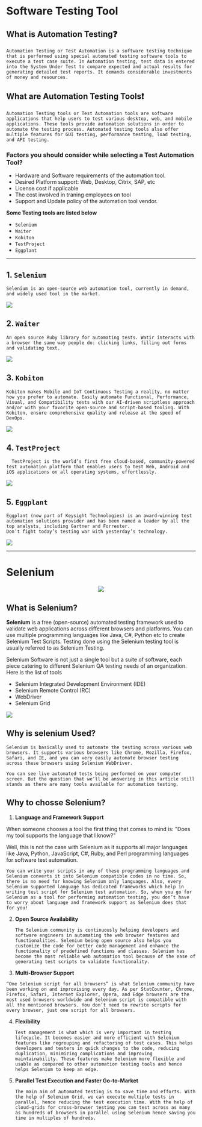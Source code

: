 # Software Testing Tool

## What is Automation  Testing❓
    Automation Testing or Test Automation is a software testing technique that is performed using special automated testing software tools to execute a test case suite. In Automation testing, test data is entered into the System Under Test to compare expected and actual results for generating detailed test reports. It demands considerable investments of money and resources.

## What are Automation Testing Tools❗
    Automation Testing tools or Test Automation tools are software applications that help users to test various desktop, web, and mobile applications. These tools provide automation solutions in order to automate the testing process. Automated testing tools also offer multiple features for GUI testing, performance testing, load testing, and API testing.

### Factors you should consider while selecting a Test Automation Tool?
- Hardware and Software requirements of the automation tool. 
- Desired Platform support: Web, Desktop, Citrix, SAP, etc
- License cost if applicable 
- The cost involved in traning employees on tool
- Support and Update policy of the automation tool vendor.


**Some Testing tools are listed below**
- `Selenium `
- `Waiter`
- `Kobiton`
- `TestProject`
- `Eggplant`

---

## 1. `Selenium` 
    Selenium is an open-source web automation tool, currently in demand, and widely used tool in the market.
![](https://cdn.guru99.com/images/2-2017/050517_0557_Top10Automa1.jpg)

## 2. `Waiter`
    An open source Ruby library for automating tests. Watir interacts with a browser the same way people do: clicking links, filling out forms and validating text.
![](https://cdn.guru99.com/images/2-2017/050517_0557_Top10Automa3.png)
## 3. `Kobiton`
    Kobiton makes Mobile and IoT Continuous Testing a reality, no matter how you prefer to automate. Easily automate Functional, Performance, Visual, and Compatibility tests with our AI-driven scriptless approach and/or with your favorite open-source and script-based tooling. With Kobiton, ensure comprehensive quality and release at the speed of DevOps.
![](https://cdn.guru99.com/images/5-2015/kobiton.png)
## 4. `TestProject` 
      TestProject is the world’s first free cloud-based, community-powered test automation platform that enables users to test Web, Android and iOS applications on all operating systems, effortlessly.
![](https://cdn.guru99.com/images/1/testproject_logo.png)
## 5. `Eggplant`
    Eggplant (now part of Keysight Technologies) is an award-winning test automation solutions provider and has been named a leader by all the top analysts, including Gartner and Forrester.
    Don’t fight today’s testing war with yesterday’s technology.


![](https://cdn.guru99.com/images/2/eggplant-logo.png)

---

# Selenium
<p align="center">
    <img src="https://cdn.guru99.com/images/2-2017/050517_0557_Top10Automa1.jpg"></img>
</p>

## What is Selenium?
**Selenium** is a free (open-source) automated testing framework used to validate web applications across different browsers and platforms. You can use multiple programming languages like Java, C#, Python etc to create Selenium Test Scripts. Testing done using the Selenium testing tool is usually referred to as Selenium Testing.

Selenium Software is not just a single tool but a suite of software, each piece catering to different Selenium QA testing needs of an organization. Here is the list of tools

- Selenium Integrated Development Environment (IDE)
- Selenium Remote Control (RC)
- WebDriver
- Selenium Grid

![](https://cdn.guru99.com/images/SeleniumSuite.png)



## Why is selenium Used?
    Selenium is basically used to automate the testing across various web browsers. It supports various browsers like Chrome, Mozilla, Firefox, Safari, and IE, and you can very easily automate browser testing across these browsers using Selenium WebDriver.

    You can see live automated tests being performed on your computer screen. But the question that we’ll be answering in this article still stands as there are many tools available for automation testing.

## Why to chosse Selenium?
 1. **Language and Framework Support**

When someone chooses a tool the first thing that comes to mind is: "Does my tool supports the language that I know?"

Well, this is not the case with Selenium as it supports all major languages like Java, Python, JavaScript, C#, Ruby, and Perl programming languages for software test automation.

    You can write your scripts in any of these programming languages and Selenium converts it into Selenium compatible codes in no time. So, there is no need for knowing Selenium only languages. Also, every Selenium supported language has dedicated frameworks which help in writing test script for Selenium test automation. So, when you go for Selenium as a tool for performing automation testing, you don’t have to worry about language and framework support as Selenium does that for you!


 2. **Open Source Availability**

        The Selenium community is continuously helping developers and software engineers in automating the web browser features and functionalities. Selenium being open source also helps you customize the code for better code management and enhance the functionality of predefined functions and classes. Selenium has become the most reliable web automation tool because of the ease of generating test scripts to validate functionality.

 3.  **Multi-Browser Support**

    “One Selenium script for all browsers” is what Selenium community have been working on and improvising every day. As per StatCounter, Chrome, Firefox, Safari, Internet Explorer, Opera, and Edge browsers are the most used browsers worldwide and Selenium script is compatible with all the mentioned browsers. You don’t need to rewrite scripts for every browser, just one script for all browsers.

 4. **Flexibility** 

        Test management is what which is very important in testing lifecycle. It becomes easier and more efficient with Selenium features like regrouping and refactoring of test cases. This helps developers and testers in quick changes to the code, reducing duplication, minimizing complications and improving maintainability. These features make Selenium more flexible and usable as compared to other automation testing tools and hence helps Selenium to keep an edge.

 5. **Parallel Test Execution and Faster Go-to-Market**

        The main aim of automated testing is to save time and efforts. With the help of Selenium Grid, we can execute multiple tests in parallel, hence reducing the test execution time. With the help of cloud-grids for cross-browser testing you can test across as many as hundreds of browsers in parallel using Selenium hence saving you time in multiples of hundreds.